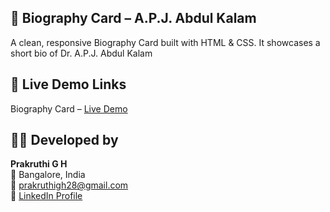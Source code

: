 
## 📇 Biography Card – A.P.J. Abdul Kalam
A clean, responsive Biography Card built with HTML & CSS. It showcases a short bio of Dr. A.P.J. Abdul Kalam


## 🔗 Live Demo Links
Biography Card – [Live Demo](https://prakruthi-g-h.github.io/HTML-AND-CSS-MINI-PROJECTS/Biography%20Card)

## 👩‍💻 Developed by

**Prakruthi G H**  
📍 Bangalore, India  
📧 prakruthigh28@gmail.com  
🔗 [LinkedIn Profile](https://www.linkedin.com/in/prakruthi-g-h)
